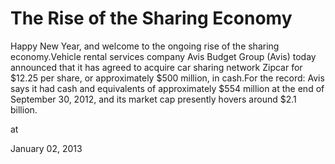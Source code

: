 # The Rise of the Sharing Economy
Happy New Year, and welcome to the ongoing rise of the sharing economy.Vehicle rental services company Avis Budget Group (Avis) today announced that it has agreed to acquire car sharing network Zipcar for $12.25 per share, or approximately $500 million, in cash.For the record: Avis says it had cash and equivalents of approximately $554 million at the end of September 30, 2012, and its market cap presently hovers around $2.1 billion.







at

January 02, 2013















